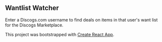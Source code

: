 ## Wantlist Watcher

Enter a Discogs.com username to find deals on items in that user's want list for the Discogs Marketplace.


This project was bootstrapped with [Create React App](https://github.com/facebook/create-react-app).
